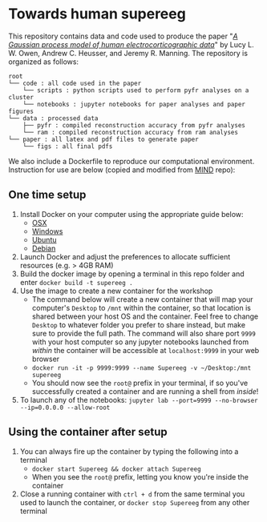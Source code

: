 # Towards human supereeg

This repository contains data and code used to produce the paper "[_A Gaussian process model of human electrocorticographic data_](https://www.biorxiv.org/content/early/2018/10/12/121020)" by Lucy L. W. Owen, Andrew C. Heusser, and Jeremy R. Manning. The repository is organized as follows:

```
root
└── code : all code used in the paper
    └── scripts : python scripts used to perform pyfr analyses on a cluster
    └── notebooks : jupyter notebooks for paper analyses and paper figures
└── data : processed data
    ├── pyfr : compiled reconstruction accuracy from pyfr analyses
    └── ram : compiled reconstruction accuracy from ram analyses
└── paper : all latex and pdf files to generate paper
    └── figs : all final pdfs
```

We also include a Dockerfile to reproduce our computational environment. Instruction for use are below (copied and modified from [MIND](https://github.com/Summer-MIND/mind-tools) repo):

## One time setup
1. Install Docker on your computer using the appropriate guide below:
    - [OSX](https://docs.docker.com/docker-for-mac/install/#download-docker-for-mac)
    - [Windows](https://docs.docker.com/docker-for-windows/install/)
    - [Ubuntu](https://docs.docker.com/engine/installation/linux/docker-ce/ubuntu/)
    - [Debian](https://docs.docker.com/engine/installation/linux/docker-ce/debian/)
2. Launch Docker and adjust the preferences to allocate sufficient resources (e.g. > 4GB RAM)
3. Build the docker image by opening a terminal in this repo folder and enter `docker build -t supereeg .`
4. Use the image to create a new container for the workshop
    - The command below will create a new container that will map your computer's `Desktop` to `/mnt` within the container, so that location is shared between your host OS and the container. Feel free to change `Desktop` to whatever folder you prefer to share instead, but make sure to provide the full path. The command will also share port `9999` with your host computer so any jupyter notebooks launched from *within* the container will be accessible at `localhost:9999` in your web browser
    - `docker run -it -p 9999:9999 --name Supereeg -v ~/Desktop:/mnt supereeg `
    - You should now see the `root@` prefix in your terminal, if so you've successfully created a container and are running a shell from *inside*!
5. To launch any of the notebooks: `jupyter lab --port=9999 --no-browser --ip=0.0.0.0 --allow-root`

## Using the container after setup
1. You can always fire up the container by typing the following into a terminal
    - `docker start Supereeg && docker attach Supereeg`
    - When you see the `root@` prefix, letting you know you're inside the container
2. Close a running container with `ctrl + d` from the same terminal you used to launch the container, or `docker stop Supereeg` from any other terminal
